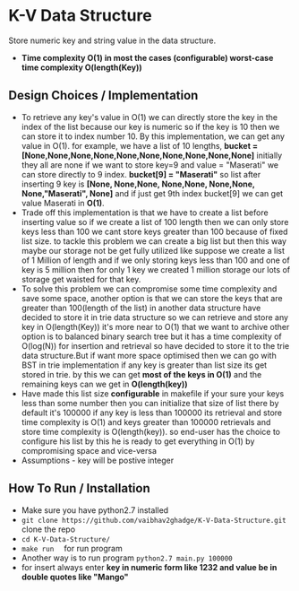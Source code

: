 # K-V Data Structure

Store numeric key and string value in the data structure.
- **Time complexity O(1) in most the cases (configurable) worst-case time complexity O(length(Key))**
## Design Choices / Implementation
- To retrieve any key's value in O(1) we can directly store the key in the index of the list because our key is numeric so if the key is 10 then we can store it to index number 10.  By this implementation, we can get any value in O(1). for example, we have a list of 10 lengths, **bucket = [None,None,None,None,None,None,None,None,None,None]** initially they all are none if we want to store key=9 and value = "Maserati" we can store directly to 9 index. **bucket[9] = "Maserati"** so list after inserting 9 key is **[None, None,None, None,None, None,None, None,"Maserati", None]** and if just get 9th index bucket[9] we can get value Maserati in **O(1)**.
- Trade off this implementation is that we have to create a list before inserting value so if we create a list of 100 length then we can only store keys less than 100 we cant store keys greater than 100 because of fixed list size. to tackle this problem we can create a big list but then this way maybe our storage not be get fully utilized like suppose we create a list of 1 Million of length and if we only storing keys less than 100 and one of key is 5 million then for only 1 key we created 1 million storage our lots of storage get waisted for that key.
- To solve this problem we can compromise some time complexity and save some space, another option is that we can store the keys that are greater than 100(length of the list) in another data structure have decided to store it in trie data structure so we can retrieve and store any key in O(length(Key)) it's more near to O(1) that we want to archive other option is to balanced binary search tree but it has a time complexity of O(log(N)) for insertion and retrieval so have decided to store it to the trie data structure.But if want more space optimised then we can go with BST in trie  implementation if any key is greater than list size its get stored in trie.
by this we can get **most of the keys in O(1)** and the remaining keys can we get in **O(length(key))**
- Have made this list size **configurable** in makefile if your sure your keys less than some number then you can initialize that size of list there by default it's 100000 if any key is less than 100000 its retrieval and store time complexity is O(1) and keys greater than 100000 retrievals and store time complexity is O(length(key)). so end-user has the choice to configure his list by this he is ready to get everything in O(1) by compromising space and vice-versa
- Assumptions - key will be postive integer

## How To Run / Installation
- Make sure you have python2.7 installed
- ``` git clone https://github.com/vaibhav2ghadge/K-V-Data-Structure.git ``` clone the repo
- ``` cd K-V-Data-Structure/ ```
- ```make run  ``` for run program
-  Another way is to run program ``` python2.7 main.py 100000 ```
- for insert always enter **key in numeric form like 1232 and value be in double quotes like  "Mango"**

